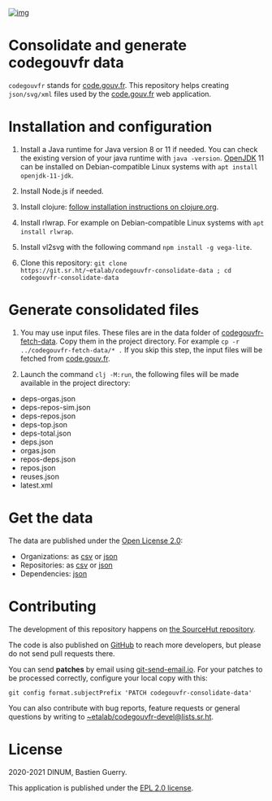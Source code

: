 [![img](https://img.shields.io/badge/Licence-EPL-orange.svg?style=flat-square)](https://git.sr.ht/~etalab/codegouvfr-consolidate-data/blob/master/LICENSE)

# Consolidate and generate codegouvfr data

`codegouvfr` stands for [code.gouv.fr](https://code.gouv.fr).  This
repository helps creating `json/svg/xml` files used by the
[code.gouv.fr](https://git.sr.ht/~etalab/code.gouv.fr) web
application.

# Installation and configuration

1. Install a Java runtime for Java version 8 or 11 if needed. You can
   check the existing version of your java runtime with `java
   -version`. [OpenJDK](https://openjdk.java.net/install/) 11 can be
   installed on Debian-compatible Linux systems with `apt install
   openjdk-11-jdk`.
   
2. Install Node.js if needed.

3. Install clojure: [follow installation instructions on
   clojure.org](https://clojure.org/guides/getting_started).
   
4. Install rlwrap. For example on Debian-compatible Linux systems with
   `apt install rlwrap`.
   
5. Install vl2svg with the following command `npm install -g
   vega-lite`.
   
6. Clone this repository: `git clone
   https://git.sr.ht/~etalab/codegouvfr-consolidate-data ; cd
   codegouvfr-consolidate-data`

# Generate consolidated files

1. You may use input files.  These files are in the data folder of
   [codegouvfr-fetch-data](https://git.sr.ht/~etalab/codegouvfr-fetch-data).
   Copy them in the project directory.  For example `cp -r
   ../codegouvfr-fetch-data/* .`  If you skip this step, the input
   files will be fetched from [code.gouv.fr](https://code.gouv.fr).
   
2. Launch the command `clj -M:run`, the following files will be made
   available in the project directory:

- deps-orgas.json
- deps-repos-sim.json
- deps-repos.json
- deps-top.json
- deps-total.json
- deps.json
- orgas.json
- repos-deps.json
- repos.json
- reuses.json
- latest.xml

# Get the data

The data are published under the [Open License
2.0](https://www.etalab.gouv.fr/licence-ouverte-open-licence):

-   Organizations: as [csv](https://code.gouv.fr/data/organizations/csv/all.csv) or [json](https://code.gouv.fr/data/organizations/json/all.json)
-   Repositories: as [csv](https://code.gouv.fr/data/repositories/csv/all.csv) or [json](https://code.gouv.fr/data/repositories/json/all.json)
-   Dependencies: [json](https://code.gouv.fr/data/deps.json)

# Contributing

The development of this repository happens on [the SourceHut
repository](https://git.sr.ht/~etalab/codegouvfr-consolidate-data).  

The code is also published on
[GitHub](https://github.com/etalab/codegouvfr-data) to reach more
developers, but please do not send pull requests there.

You can send **patches** by email using
[git-send-email.io](https://git-send-email.io/).  For your patches to
be processed correctly, configure your local copy with this:

    git config format.subjectPrefix 'PATCH codegouvfr-consolidate-data'

You can also contribute with bug reports, feature requests or general
questions by writing to
[~etalab/codegouvfr-devel@lists.sr.ht](mailto:~etalab/codegouvfr-devel@lists.sr.ht).

# License

2020-2021 DINUM, Bastien Guerry.

This application is published under the [EPL 2.0
license](https://git.sr.ht/~etalab/codegouvfr-consolidate-data/blob/master/LICENSE).

